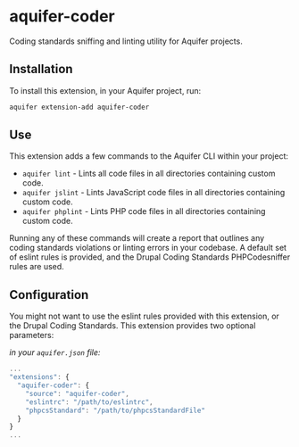 # aquifer-coder
Coding standards sniffing and linting utility for Aquifer projects.

## Installation
To install this extension, in your Aquifer project, run:

```bash
aquifer extension-add aquifer-coder
```

## Use
This extension adds a few commands to the Aquifer CLI within your project:

* `aquifer lint` - Lints all code files in all directories containing custom code.
* `aquifer jslint` - Lints JavaScript code files in all directories containing custom code.
* `aquifer phplint` - Lints PHP code files in all directories containing custom code.

Running any of these commands will create a report that outlines any coding standards violations or linting errors in your codebase. A default set of eslint rules is provided, and the Drupal Coding Standards PHPCodesniffer rules are used.

## Configuration
You might not want to use the eslint rules provided with this extension, or the Drupal Coding Standards. This extension provides two optional parameters:

_in your `aquifer.json` file:_
```javascript
...
"extensions": {
  "aquifer-coder": {
    "source": "aquifer-coder",
    "eslintrc": "/path/to/eslintrc",
    "phpcsStandard": "/path/to/phpcsStandardFile"
  }
}
...

```

